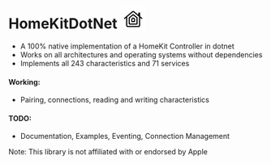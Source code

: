 # HomeKitDotNet <img src="HomeKitDotnet/logo.png" height="50" style="vertical-align:bottom">
* A 100% native implementation of a HomeKit Controller in dotnet
* Works on all architectures and operating systems without dependencies
* Implements all 243 characteristics and 71 services

#### Working:
* Pairing, connections, reading and writing characteristics

#### TODO:
* Documentation, Examples, Eventing, Connection Management

Note:
This library is not affiliated with or endorsed by Apple